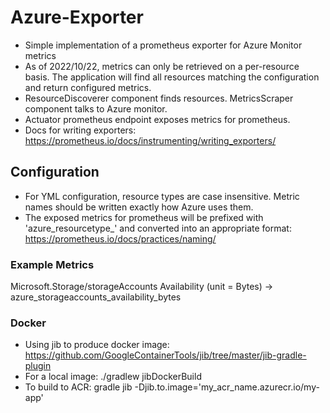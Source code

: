 # Azure-Exporter

- Simple implementation of a prometheus exporter for Azure Monitor metrics
- As of 2022/10/22, metrics can only be retrieved on a per-resource basis. The application will find all resources matching the configuration and return configured metrics.
- ResourceDiscoverer component finds resources. MetricsScraper component talks to Azure monitor.
- Actuator prometheus endpoint exposes metrics for prometheus.
- Docs for writing exporters: https://prometheus.io/docs/instrumenting/writing_exporters/ 

## Configuration

- For YML configuration, resource types are case insensitive. Metric names should be written exactly how Azure uses them.
- The exposed metrics for prometheus will be prefixed with 'azure_resourcetype_' and converted into an appropriate format: https://prometheus.io/docs/practices/naming/

### Example Metrics

Microsoft.Storage/storageAccounts  Availability (unit = Bytes) -> azure_storageaccounts_availability_bytes

### Docker

- Using jib to produce docker image: https://github.com/GoogleContainerTools/jib/tree/master/jib-gradle-plugin 
- For a local image: ./gradlew jibDockerBuild
- To build to ACR: gradle jib -Djib.to.image='my_acr_name.azurecr.io/my-app'